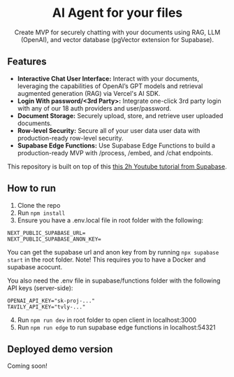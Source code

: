 <h1 align="center">AI Agent for your files</h1>

<p align="center">
Create MVP for securely chatting with your documents using RAG, LLM (OpenAI), and vector database (pgVector extension for Supabase).
</p>

## Features

- **Interactive Chat User Interface:** Interact with your documents, leveraging the capabilities of OpenAI’s GPT models and retrieval augmented generation (RAG) via Vercel's AI SDK.
- **Login With password/<3rd Party>:** Integrate one-click 3rd party login with any of our 18 auth providers and user/password.
- **Document Storage:** Securely upload, store, and retrieve user uploaded documents.
- **Row-level Security:** Secure all of your user data user data with production-ready row-level security.
- **Supabase Edge Functions:** Use Supabase Edge Functions to build a production-ready MVP with /process, /embed, and /chat endpoints.

This repository is built on top of this [this 2h Youtube tutorial from Supabase](https://www.youtube.com/watch?v=ibzlEQmgPPY).

## How to run

1. Clone the repo
2. Run `npm install`
3. Ensure you have a .env.local file in root folder with the following:

```
NEXT_PUBLIC_SUPABASE_URL=
NEXT_PUBLIC_SUPABASE_ANON_KEY=
```

You can get the supabase url and anon key from by running `npx supabase start` in the root folder. Note! This requires you to have a Docker and supabase acocunt.

You also need the .env file in supabase/functions folder with the following API keys (server-side):

```
OPENAI_API_KEY="sk-proj-..."
TAVILY_API_KEY="tvly-..."
```

4. Run `npm run dev` in root folder to open client in localhost:3000
5. Run `npm run edge` to run supabase edge functions in localhost:54321

## Deployed demo version

Coming soon!
